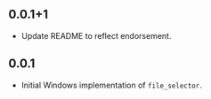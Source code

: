 ## 0.0.1+1

* Update README to reflect endorsement.

## 0.0.1

* Initial Windows implementation of `file_selector`.
